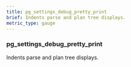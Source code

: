 ```yaml
---
title: pg_settings_debug_pretty_print
brief: Indents parse and plan tree displays.
metric_type: gauge
---
```

### pg_settings_debug_pretty_print

Indents parse and plan tree displays.